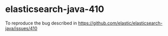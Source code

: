 # elasticsearch-java-410
To reproduce the bug described in https://github.com/elastic/elasticsearch-java/issues/410
